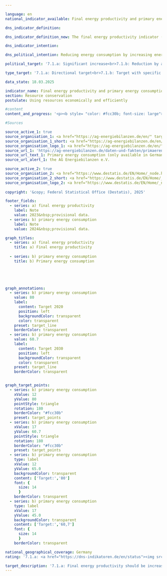 ```yaml
---

language: en        
national_indicator_available: Final energy productivity and primary energy consumption        

dns_indicator_definition:         

dns_indicator_definition_new: The final energy productivity indicator (7.1.a) shows the development of value added per unit of final energy used compared to the base year 2008. The term <i>final energy</i> refers to the portion of energy that is available as thermal or electrical energy for the production of goods or for use in private households. Indicator 7.1.b shows the development of primary energy consumption compared to the base year 2008. Primary energy consumption is calculated as the sum of final energy consumption, non-energy consumption and the balance in the transformation balance. In the transformation balance, the transformation of energy sources is shown as input and output. Own consumption in the transformation areas and flaring and distribution losses are also recognised in the transformation balance.        

dns_indicator_intention:         

dns_political_intention: Reducing energy consumption by increasing energy efficiency is the second main pillar of the energy transition alongside the expansion of renewable energies. The aim is to achieve a high level of economic performance with as little energy as possible. Saving energy protects the climate and the environment, contributes to improving security of supply and the competitiveness of industry.        

political_target: '7.1.a: Significant increase<br>7.1.b: Reduction by at least 39.3% by 2030&nbsp;compared to 2008'        

type_target: '7.1.a: Directional target<br>7.1.b: Target with specific target value'        

data_state: 18.03.2025        

indicator_name: Final energy productivity and primary energy consumption        
section: Resource conservation        
postulate: Using resources economically and efficiently        

#content         
content_and_progress: '<p><b style= "color: #fcc30b; font-size: large">7.1.a, b Final energy productivity and primary energy consumption</b><br><br>When analysing energy consumption, a distinction is made between primary energy and final energy:<br><br>• 	Primary energy refers to the energy contained in natural energy resources such as natural gas, crude oil, coal or uranium prior to a transformation. Energy obtained from renewable sources also qualifies as primary energy.<br><br>• 	Final energy is the portion of primary energy that is made available to the final consumer in the form of, for example, electricity, district heating, gas, or fuels. It is derived from primary energy, minus the losses incurred during conversion, transmission, and storage.<br><br><b>7.1.a Final energy productivity</b><br><br>Final energy productivity describes the ratio between economic output&nbsp;–&nbsp;measured by Gross Domestic Product (<abbr title="Gross Domestic Product" tabindex="0">GDP</abbr>)&nbsp;–&nbsp;and the amount of final energy consumed. It serves as an indicator of energy efficiency in the production of goods, the provision of services, and energy consumption in private households.<br><br>As the indicator is based on final energy, losses occurring during conversion, transmission and storage are not taken into account. Consequently, it does not provide information about the efficiency of energy transformation processes&nbsp;–&nbsp;such as the efficiency of power plants&nbsp;–&nbsp;or about advances in energy transmission and storage technologies.<br><br>Between 2008&nbsp;and 2023, final energy productivity increased by 31.8%, according to preliminary figures, with 10.8&nbsp;percentage points of this growth occurring in 2022&nbsp;and 2023&nbsp;alone. Thus, the politically defined target of a continuous increase was achieved both in the most recent year and on a multi-year average.<br><br>Until 2019, the development of the indicator was primarily driven by an increase in <abbr title="Gross Domestic Product" tabindex="0">GDP</abbr> (+14.7% compared to 2008), while final energy consumption remained relatively stable (–3.0%). Between 2021&nbsp;and 2023, <abbr title="Gross Domestic Product" tabindex="0">GDP</abbr> rose only slightly, while energy consumption declined significantly&nbsp;–&nbsp;from 94.2% to 87.5% of the 2008&nbsp;level. As a result, final energy productivity continued to rise despite stagnating <abbr title="Gross Domestic Product" tabindex="0">GDP</abbr>.<br><br>Clear regional disparities are observable: in 2022, final energy productivity in Sachsen-Anhalt stood at 0.90&nbsp;euros per kilowatt-hour&nbsp;–&nbsp;an increase of just 4.6% compared to 2008. Sachsen-Anhalt thus recorded the lowest absolute value and the weakest growth in final energy productivity among the Länder. The highest values were observed in the city-states of Berlin (3.34&nbsp;euros per kilowatt-hour) and Hamburg (3.54&nbsp;euros per kilowatt-hour). Berlin also recorded the largest increase among all Länder, with a 72.8% rise compared to 2008.<br><br>Total final energy consumption in 2023&nbsp;amounted to 8,163&nbsp;petajoules, down from 9,327&nbsp;petajoules in 2008. Of this, approximately 14% was attributable to the commerce, trade and services sector, 28% each to households and industry, and 31% to transport.<br><br><b>7.1.b Primary energy consumption</b><br><br>Primary energy consumption refers to the total energy content of all energy carriers used domestically. This includes primary energy carriers such as lignite and hard coal, mineral oil, natural gas, and energy from renewable sources. These are either used directly or converted into secondary energy carriers such as electricity, district heating, petrol or diesel.<br><br>The calculation is based on the sum of domestically produced energy carriers, plus the balance of imports and exports and changes in stock levels, minus the supply of fuels and lubricants to national and international maritime shipping in German ports. The basis for this is the energy balances of the Working Group on Energy Balances (<abbr title="Working Group on Energy Balances" tabindex="0">AGEB</abbr>), supplemented by additional data sources.<br><br>Unlike final energy productivity, this indicator does not incorporate any economic reference figures and focuses solely on consumption. Since it is based on primary energy, improvements in the efficiency of fossil fuel conversion&nbsp;–&nbsp;particularly in electricity generation&nbsp;–&nbsp;are taken into account. However, it is not possible to clearly determine whether changes in the indicator result from changes in energy consumption or from developments in energy generation, transformation and transmission. In the case of electricity generation from renewable sources, the energy produced is counted as primary energy, which means that efficiency gains in these systems are not directly reflected in the indicator.<br><br>Between 2008&nbsp;and 2024, primary energy consumption declined to 73.3% of the 2008&nbsp;baseline, according to preliminary data. If the trend of recent years continues, the politically set target&nbsp;–&nbsp;a reduction in primary energy consumption of at least 39.3% by 2030&nbsp;compared to 2008&nbsp;–&nbsp;is likely to be achieved ahead of schedule.<br><br>Here too, pronounced regional disparities are evident: while primary energy consumption in Sachsen rose to 102.8% of the 2008&nbsp;level in 2022, it fell to 73.5% in Schleswig-Holstein and 66.5% in Saarland.</p>'                

#Sources        

source_active_1: true
source_organisation_1: <a href="https://ag-energiebilanzen.de/en/" target="_blank" onclick="return confirm_alert('the AG Energiebilanzen e.V.', 'En')">AG Energiebilanzen e.V.</a>
source_organisation_1_short: <a href="https://ag-energiebilanzen.de/en/" target="_blank" onclick="return confirm_alert('the AG Energiebilanzen e.V.', 'En')">AG Energiebilanzen e.V.</a>
source_organisation_logo_1: <a href="https://ag-energiebilanzen.de/en/" target="_blank" onclick="return confirm_alert('the AG Energiebilanzen e.V.', 'En')"><img src="https://dns-indikatoren.de/public/OrgImgEn/ageb.png" alt="AG Energiebilanzen e.V." title=" Click here to visit the homepage of the organizationAG Energiebilanzen e.V." style="height:60px; width:148px; border:transparent"/></a>
source_url_1: 'https://ag-energiebilanzen.de/daten-und-fakten/primaerenergieverbrauch/'
source_url_text_1: Primary energy consumption (only available in German)
source_url_alert_1: the AG Energiebilanzen e.V.

source_active_2: true
source_organisation_2: <a href="https://www.destatis.de/EN/Home/_node.html" target="_blank">Federal Statistical Office</a>
source_organisation_2_short: <a href="https://www.destatis.de/EN/Home/_node.html" target="_blank">Federal Statistical Office</a>
source_organisation_logo_2: <a href="https://www.destatis.de/EN/Home/_node.html" target="_blank"><img src="https://dns-indikatoren.de/public/OrgImgEn/destatis.png" alt="Federal Statistical Office" title=" Click here to visit the homepage of the organizationFederal Statistical Office" style="height:60px; width:148px; border:transparent"/></a>
        
copyright: '&copy; Federal Statistical Office (Destatis), 2025'        

footer_fields:
  - series: a) final energy productivity
    label: Note
    value: 2023&nbsp;provisional data.
  - series: b) primary energy consumption
    label: Note
    value: 2024&nbsp;provisional data.        

graph_titles: 
  - series: a) final energy productivity
    title: a) Final energy productivity
    
  - series: b) primary energy consumption
    title: b) Primary energy consumption
            

        


graph_annotations:
  - series: b) primary energy consumption
    value: 80
    label:
      content: Target 2020
      position: left
      backgroundColor: transparent
      color: transparent
    preset: target_line
    borderColor: transparent
  - series: b) primary energy consumption
    value: 60.7
    label:
      content: Target 2030
      position: left
      backgroundColor: transparent
      color: transparent
    preset: target_line
    borderColor: transparent        


graph_target_points:
  - series: b) primary energy consumption
    xValue: 12
    yValue: 80
    pointStyle: triangle
    rotation: 180
    borderColor: "#fcc30b"
    preset: target_points
  - series: b) primary energy consumption
    xValue: 17
    yValue: 60.7
    pointStyle: triangle
    rotation: 180
    borderColor: "#fcc30b"
    preset: target_points
  - series: b) primary energy consumption
    type: label
    xValue: 12
    yValue: 65.0
    backgroundColor: transparent
    content: ['Target:','80']
    font: {
      size: 14
      }
    borderColor: transparent
  - series: b) primary energy consumption
    type: label
    xValue: 17
    yValue: 45.0
    backgroundColor: transparent
    content: ['Target:','60,7']
    font: {
      size: 14
      }
    borderColor: transparent                

national_geographical_coverage: Germany        
rating: '7.1.a: <a href="https://dns-indikatoren.de/en/status"><img src="https://sdg-indikatoren.de/public/Wettersymbole/Sonne.png" title="In 2023 both the average value and the previous annual change pointed in the right direction." alt="Weathersymbol: Sun"/></a><br>7.1.b: <a href="https://dns-indikatoren.de/en/status"><img src="https://sdg-indikatoren.de/public/Wettersymbole/Sonne.png" title="If the trend from 2024 had continued, the target value would have been reached or missed by less than 5% of the difference between the target value and the value at that time." alt="Weathersymbol: Sun"/></a>'        

target_description: '7.1.a: Final energy productivity should be increased.<br>• According to the target formulation, indicator 7.1.a is assessed as <b>sun</b> for 2023, as the indicator value showed an increase both in the most recent year and on average over the past six years.<br><br>7.1.b: Primary energy consumption should be reduced to a maximum of 60.7% of the 2008&nbsp;value by 2030.<br>• For indicator 7.1.b, a specific target value for 2030&nbsp;has been set, which would already be achieved by 2028&nbsp;if the average trend of the past six years continues. Indicator 7.1.b is therefore assessed as <b>sun</b> for 2024.'        
---
```


